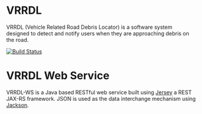 VRRDL
=================
VRRDL (Vehicle Related Road Debris Locator) is a software system designed to detect and notify users when they are approaching debris on the road.

[![Build Status](https://travis-ci.org/[x86azul]/[vrrdl-ws].png)](https://travis-ci.org/[x86azul]/[vrrdl-ws])


VRRDL Web Service
=================
VRRDL-WS is a Java based RESTful web service built using [Jersey](http://jersey.java.net) a REST JAX-RS framework. JSON is used as the data interchange mechanism using [Jackson](http://jackson.codehaus.org).


